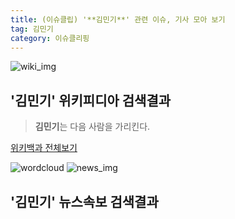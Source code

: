 ```yaml
---
title: (이슈클립) '**김민기**' 관련 이슈, 기사 모아 보기
tag: 김민기
category: 이슈클리핑
---
```

![wiki_img](https://user-images.githubusercontent.com/42597476/44503234-41136a80-a6d0-11e8-9071-6fc6418eafe4.png)
## **'**김민기**'** 위키피디아 검색결과
>**김민기**는 다음 사람을 가리킨다.

<a href="https://ko.wikipedia.org/wiki/김민기" target="_blank">위키백과 전체보기</a>

![wordcloud](https://s3.ap-northeast-2.amazonaws.com/lyrics101-wordcloud/2018-09-13-1536844301.png)
![news_img](https://user-images.githubusercontent.com/42597476/44507050-1206f400-a6e4-11e8-8d98-7ffbfebb353f.png)
## **'**김민기**'** 뉴스속보 검색결과

